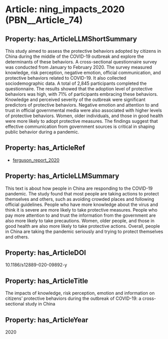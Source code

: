 # Article: __ning_impacts_2020__ (PBN__Article_74)

## Property: has_ArticleLLMShortSummary

This study aimed to assess the protective behaviors adopted by citizens in China during the middle of the COVID-19 outbreak and explore the determinants of these behaviors. A cross-sectional questionnaire survey was conducted from January to February 2020. The survey measured knowledge, risk perception, negative emotion, official communication, and protective behaviors related to COVID-19. It also collected sociodemographic data. A total of 2,845 participants completed the questionnaire. The results showed that the adoption level of protective behaviors was high, with 71% of participants embracing these behaviors. Knowledge and perceived severity of the outbreak were significant predictors of protective behaviors. Negative emotion and attention to and trust in official governmental media were also associated with higher levels of protective behaviors. Women, older individuals, and those in good health were more likely to adopt protective measures. The findings suggest that effective communication from government sources is critical in shaping public behavior during a pandemic.

## Property: has_ArticleRef

* [ferguson_report_2020](../Article/PBN__Article_80)

## Property: has_ArticleLLMSummary

This text is about how people in China are responding to the COVID-19 pandemic. The study found that most people are taking actions to protect themselves and others, such as avoiding crowded places and following official guidelines. People who have more knowledge about the virus and think it is severe are more likely to take protective measures. People who pay more attention to and trust the information from the government are also more likely to take precautions. Women, older people, and those in good health are also more likely to take protective actions. Overall, people in China are taking the pandemic seriously and trying to protect themselves and others.

## Property: has_ArticleDOI

10.1186/s12889-020-09892-y

## Property: has_ArticleTitle

The impacts of knowledge, risk perception, emotion and information on citizens’ protective behaviors during the outbreak of COVID-19: a cross-sectional study in China

## Property: has_ArticleYear

2020


